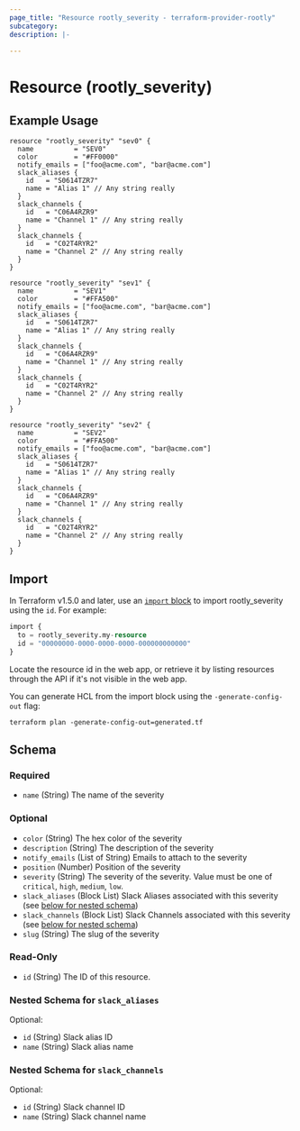 ```yaml
---
page_title: "Resource rootly_severity - terraform-provider-rootly"
subcategory:
description: |-
    
---
```


# Resource (rootly_severity)



## Example Usage

```shell
resource "rootly_severity" "sev0" {
  name          = "SEV0"
  color         = "#FF0000"
  notify_emails = ["foo@acme.com", "bar@acme.com"]
  slack_aliases {
    id   = "S0614TZR7"
    name = "Alias 1" // Any string really
  }
  slack_channels {
    id   = "C06A4RZR9"
    name = "Channel 1" // Any string really
  }
  slack_channels {
    id   = "C02T4RYR2"
    name = "Channel 2" // Any string really
  }
}

resource "rootly_severity" "sev1" {
  name          = "SEV1"
  color         = "#FFA500"
  notify_emails = ["foo@acme.com", "bar@acme.com"]
  slack_aliases {
    id   = "S0614TZR7"
    name = "Alias 1" // Any string really
  }
  slack_channels {
    id   = "C06A4RZR9"
    name = "Channel 1" // Any string really
  }
  slack_channels {
    id   = "C02T4RYR2"
    name = "Channel 2" // Any string really
  }
}

resource "rootly_severity" "sev2" {
  name          = "SEV2"
  color         = "#FFA500"
  notify_emails = ["foo@acme.com", "bar@acme.com"]
  slack_aliases {
    id   = "S0614TZR7"
    name = "Alias 1" // Any string really
  }
  slack_channels {
    id   = "C06A4RZR9"
    name = "Channel 1" // Any string really
  }
  slack_channels {
    id   = "C02T4RYR2"
    name = "Channel 2" // Any string really
  }
}
```

## Import

In Terraform v1.5.0 and later, use an [`import` block](https://developer.hashicorp.com/terraform/language/import) to import rootly_severity using the `id`. For example:

```terraform
import {
  to = rootly_severity.my-resource
  id = "00000000-0000-0000-0000-000000000000"
}
```

Locate the resource id in the web app, or retrieve it by listing resources through the API if it's not visible in the web app.

You can generate HCL from the import block using the `-generate-config-out` flag:

```console
terraform plan -generate-config-out=generated.tf
```

<!-- schema generated by tfplugindocs -->
## Schema

### Required

- `name` (String) The name of the severity

### Optional

- `color` (String) The hex color of the severity
- `description` (String) The description of the severity
- `notify_emails` (List of String) Emails to attach to the severity
- `position` (Number) Position of the severity
- `severity` (String) The severity of the severity. Value must be one of `critical`, `high`, `medium`, `low`.
- `slack_aliases` (Block List) Slack Aliases associated with this severity (see [below for nested schema](#nestedblock--slack_aliases))
- `slack_channels` (Block List) Slack Channels associated with this severity (see [below for nested schema](#nestedblock--slack_channels))
- `slug` (String) The slug of the severity

### Read-Only

- `id` (String) The ID of this resource.

<a id="nestedblock--slack_aliases"></a>
### Nested Schema for `slack_aliases`

Optional:

- `id` (String) Slack alias ID
- `name` (String) Slack alias name


<a id="nestedblock--slack_channels"></a>
### Nested Schema for `slack_channels`

Optional:

- `id` (String) Slack channel ID
- `name` (String) Slack channel name
